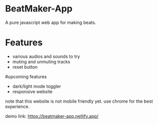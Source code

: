 # BeatMaker-App
A pure javascript web app for making beats.

# Features

- various audios and sounds to try
- muting and unmuting tracks
- reset button

#upcoming features

- dark/light mode toggler
- responsive website

note that this website is not mobile friendly yet. use chrome for the best experience.

demo link: https://beatmaker-app.netlify.app/
